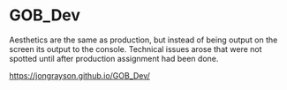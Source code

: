 # GOB_Dev

Aesthetics are the same as production, but instead of being output on the screen its output to the console. Technical issues arose that were not spotted until after production assignment had been done.

https://jongrayson.github.io/GOB_Dev/
